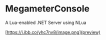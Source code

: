 # MegameterConsole
A Lua-enabled .NET Server using NLua

[https://i.ibb.co/yhc7nv8/image.png](preview)
